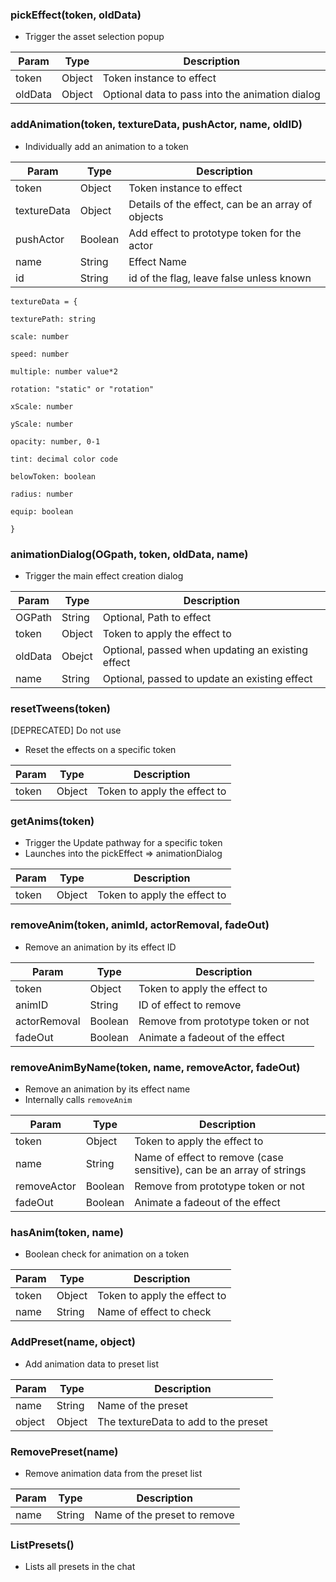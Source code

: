 


### pickEffect(token, oldData)

- Trigger the asset selection popup

|Param| Type |Description| 
|--|--|--|
| token| Object  | Token instance to effect
|oldData| Object | Optional data to pass into the animation dialog

  

### addAnimation(token, textureData, pushActor, name, oldID)
- Individually add an animation to a token

|Param| Type |Description| 
|--|--|--|
| token| Object  | Token instance to effect
|textureData| Object| Details of the effect, can be an array of objects
|pushActor| Boolean| Add effect to prototype token for the actor
|name| String| Effect Name
|id| String| id of the flag, leave false unless known

```
textureData = {

texturePath: string

scale: number

speed: number

multiple: number value*2

rotation: "static" or "rotation"

xScale: number

yScale: number

opacity: number, 0-1

tint: decimal color code

belowToken: boolean

radius: number

equip: boolean

}
```

### animationDialog(OGpath, token, oldData, name)

- Trigger the main effect creation dialog

|Param| Type |Description| 
|--|--|--|
|OGPath|String| Optional, Path to effect
|token| Object| Token to apply the effect to
|oldData| Obejct| Optional, passed when updating an existing effect
|name| String| Optional, passed to update an existing effect


### resetTweens(token) 
[DEPRECATED] Do not use
- Reset the effects on a specific token

|Param| Type |Description| 
|--|--|--|
|token| Object| Token to apply the effect to
  

### getAnims(token)

- Trigger the Update pathway for a specific token
- Launches into the pickEffect => animationDialog

|Param| Type |Description| 
|--|--|--|
|token| Object| Token to apply the effect to

### removeAnim(token, animId, actorRemoval, fadeOut)

- Remove an animation by its effect ID

|Param| Type |Description| 
|--|--|--|
|token| Object| Token to apply the effect to
|animID| String | ID of effect to remove 
|actorRemoval| Boolean| Remove from prototype token or not
|fadeOut | Boolean | Animate a fadeout of the effect

### removeAnimByName(token, name, removeActor, fadeOut)

- Remove an animation by its effect name
- Internally calls `removeAnim`

|Param| Type |Description| 
|--|--|--|
|token| Object| Token to apply the effect to
|name| String | Name of effect to remove (case sensitive), can be an array of strings
|removeActor| Boolean| Remove from prototype token or not
|fadeOut | Boolean | Animate a fadeout of the effect

### hasAnim(token, name)

- Boolean check for animation on a token

|Param| Type |Description| 
|--|--|--|
|token| Object| Token to apply the effect to
|name| String | Name of effect to check

### AddPreset(name, object)

- Add animation data to preset list

|Param| Type |Description| 
|--|--|--|
|name| String| Name of the preset
|object| Object | The textureData to add to the preset


### RemovePreset(name)

- Remove animation data from the preset list

|Param| Type |Description| 
|--|--|--|
|name| String| Name of the preset to remove

### ListPresets()

- Lists all presets in the chat